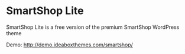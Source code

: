 SmartShop Lite
==============

SmartShop Lite is a free version of the premium SmartShop WordPress theme 

Demo: http://demo.ideaboxthemes.com/smartshop/

